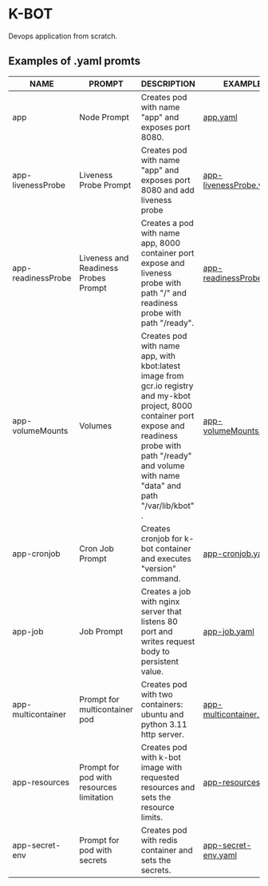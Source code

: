 # K-BOT

Devops application from scratch.

## Examples of .yaml promts

|NAME|PROMPT|DESCRIPTION|EXAMPLE|
|----|------|-----------|-------|
|app|Node Prompt|Creates pod with name "app" and exposes port 8080.|[app.yaml](./yaml/app.yaml)|
|app-livenessProbe|Liveness Probe Prompt|Creates pod with name "app" and exposes port 8080 and add liveness probe|[app-livenessProbe.yaml](./yaml/app-livenessProbe.yaml)|
|app-readinessProbe|Liveness and Readiness Probes Prompt|Creates a pod with name app, 8000 container port expose and liveness probe with path "/" and readiness probe with path "/ready". |[app-readinessProbe.yaml](./yaml/app-readinessProbe.yaml)|
|app-volumeMounts|Volumes|Creates pod with name app, with  kbot:latest image from gcr.io registry and my-kbot project, 8000 container port expose and readiness probe with path "/ready" and volume with name "data" and path "/var/lib/kbot" .|[app-volumeMounts.yaml](./yaml/app-volumeMounts.yaml)|
|app-cronjob|Cron Job Prompt|Creates cronjob for k-bot container and executes "version" command.|[app-cronjob.yaml](./yaml/app-cronjob.yaml)|
|app-job|Job Prompt|Creates a job with nginx server that listens 80 port and writes request body to persistent value.|[app-job.yaml](./yaml/app-job.yaml)|
|app-multicontainer|Prompt for multicontainer pod|Creates pod with two containers: ubuntu and python 3.11 http server.|[app-multicontainer.yaml](./yaml/app-multicontainer.yaml)|
|app-resources|Prompt for pod with resources limitation|Creates pod with k-bot image with requested resources and sets the resource limits.|[app-resources.yaml](./yaml/app-resources.yaml)|
|app-secret-env|Prompt for pod with secrets|Creates pod with redis container and sets the secrets.|[app-secret-env.yaml](./yaml/app-secret-env.yaml)|